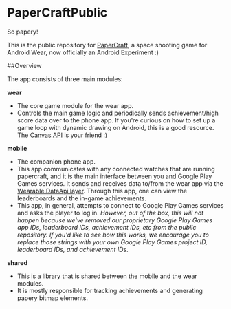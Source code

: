 # PaperCraftPublic

So papery!

This is the public repository for [PaperCraft](https://play.google.com/store/apps/details?id=cordproject.lol.papercraft), a space shooting game for Android Wear, now officially an Android Experiment :)

##Overview

The app consists of three main modules:

**wear**
- The core game module for the wear app. 
- Controls the main game logic and periodically sends achievement/high score data
over to the phone app. If you're curious on how to set up a game loop with dynamic drawing on Android, this is a good resource.
The [Canvas API](http://developer.android.com/reference/android/graphics/Canvas.html) is your friend :)

**mobile**
- The companion phone app. 
- This app communicates with any connected watches that are running papercraft, and it is
  the main interface between you and Google Play Games services. It sends and receives data to/from the wear app
  via the [Wearable.DataApi layer](http://developer.android.com/training/wearables/data-layer/data-items.html). Through this app, one can view the leaderboards and the in-game achievements.
- This app, in general, attempts to connect to Google Play Games services and asks the player to log in. *However,
  out of the box, this will not happen because we've removed our proprietary Google Play Games app IDs, leaderboard IDs, 
  achievement IDs, etc from the public repository. If you'd like to see how this works, we encourage you to replace 
  those strings with your own Google Play Games project ID, leaderboard IDs, and achievement IDs*.

**shared**
- This is a library that is shared between the mobile and the wear modules. 
- It is mostly responsible for tracking 
  achievements and generating papery bitmap elements. 
